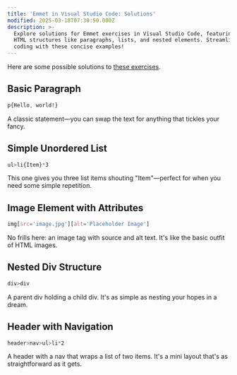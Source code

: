 ```yaml
---
title: 'Emmet in Visual Studio Code: Solutions'
modified: 2025-03-18T07:30:50.000Z
description: >-
  Explore solutions for Emmet exercises in Visual Studio Code, featuring classic
  HTML structures like paragraphs, lists, and nested elements. Streamline your
  coding with these concise examples!
---
```


Here are some possible solutions to [these exercises](vscode-emmet-exercises.md).

## Basic Paragraph

```css
p{Hello, world!}
```

A classic statement—you can swap the text for anything that tickles your fancy.

## Simple Unordered List

```css
ul>li{Item}*3
```

This one gives you three list items shouting "Item"—perfect for when you need some simple repetition.

## Image Element with Attributes

```css
img[src='image.jpg'][alt='Placeholder Image']
```

No frills here: an image tag with source and alt text. It's like the basic outfit of HTML images.

## Nested Div Structure

```css
div>div
```

A parent div holding a child div. It's as simple as nesting your hopes in a dream.

## Header with Navigation

```css
header>nav>ul>li*2
```

A header with a nav that wraps a list of two items. It's a mini layout that's as straightforward as it gets.
